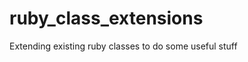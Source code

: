 ruby_class_extensions
=====================

Extending existing ruby classes to do some useful stuff